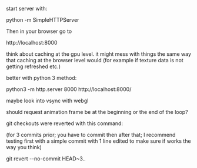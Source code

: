 start server with:

python -m SimpleHTTPServer

Then in your browser go to

http://localhost:8000

think about caching at the gpu level. it might mess with things the same way that caching at the browser level would (for example if texture data is not getting refreshed etc.)

better with python 3 method:

python3 -m http.server 8000
http://localhost:8000/


maybe look into vsync with webgl

should request animation frame be at the beginning or the end of the loop?

git checkouts were reverted with this command:

(for 3 commits prior; you have to commit then after that; I recommend testing first with a simple commit with 1 line edited to make sure if works the way you think)

git revert --no-commit HEAD~3..
